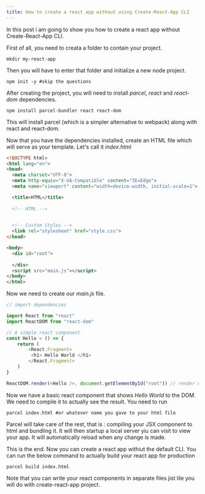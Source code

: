 ```yaml
---
title: How to create a react app without using Create-React-App CLI
---
```


In this post i am going to show you how to create a react app without Create-React-App CLI.

First of all, you need to creata a folder to contain your project.
```shell
mkdir my-react-app
```
Then you will have to enter that folder and initialize a new node project.
```shell
npm init -y #skip the questions
```
After creating the project, you will need to install _parcel_, _react_ and _react-dom_ dependencies.
```shell
npm install parcel-bundler react react-dom
```
This will install parcel (which is a simpler alternative to webpack) along with react and react-dom.

Now that you have the dependencies installed, create an HTML file which will serve as your template.
Let's call it _index.html_
```html
<!DOCTYPE html>
<html lang="en">
<head>
  <meta charset="UTF-8">
  <meta http-equiv="X-UA-Compatible" content="IE=Edge">
  <meta name="viewport" content="width=device-width, initial-scale=1">

  <title>HTML</title>
  
  <!-- HTML -->
  

  <!-- Custom Styles -->
  <link rel="stylesheet" href="style.css">
</head>

<body>
  <div id="root">
    
  </div>
  <script src="main.js"></script>
</body>
</html>
```
Now we need to create our _main.js_ file.
```javascript
// import dependencies

import React from "react"
import ReactDOM from "react-dom"

// A simple react component
const Hello = () => {
	return (
		<React.Fragment>
		 <h1> Hello World </h1>
		</React.Fragment>
	)
}

ReactDOM.render(<Hello />, document.getElementById("root")) // render element on div with ID of 'root'
```
Now we have a basic react component that shows _Hello World_ to the DOM.
We need to compile it to actually see the result.
You need to run
```shell
parcel index.html #or whatever name you gave to your html file
```
Parcel will take care of the rest, that is : compiling your JSX component to html and bundling it. It will then startup a local server yiu can visit to view your app. It will automatically reload when any change is made.

This is the end. Now you can create a react app withiut the default CLI. 
You can run the below command to actually build your react app for production
```shell
parcel build index.html
```
Note that you can write your react components in separate files jist lile you will do with create-react-app project.
